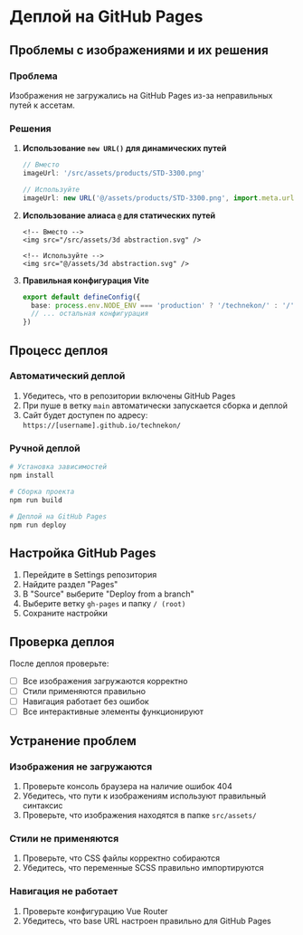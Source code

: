 # Деплой на GitHub Pages

## Проблемы с изображениями и их решения

### Проблема
Изображения не загружались на GitHub Pages из-за неправильных путей к ассетам.

### Решения

1. **Использование `new URL()` для динамических путей**
   ```javascript
   // Вместо
   imageUrl: '/src/assets/products/STD-3300.png'
   
   // Используйте
   imageUrl: new URL('@/assets/products/STD-3300.png', import.meta.url).href
   ```

2. **Использование алиаса `@` для статических путей**
   ```vue
   <!-- Вместо -->
   <img src="/src/assets/3d abstraction.svg" />
   
   <!-- Используйте -->
   <img src="@/assets/3d abstraction.svg" />
   ```

3. **Правильная конфигурация Vite**
   ```typescript
   export default defineConfig({
     base: process.env.NODE_ENV === 'production' ? '/technekon/' : '/',
     // ... остальная конфигурация
   })
   ```

## Процесс деплоя

### Автоматический деплой
1. Убедитесь, что в репозитории включены GitHub Pages
2. При пуше в ветку `main` автоматически запускается сборка и деплой
3. Сайт будет доступен по адресу: `https://[username].github.io/technekon/`

### Ручной деплой
```bash
# Установка зависимостей
npm install

# Сборка проекта
npm run build

# Деплой на GitHub Pages
npm run deploy
```

## Настройка GitHub Pages

1. Перейдите в Settings репозитория
2. Найдите раздел "Pages"
3. В "Source" выберите "Deploy from a branch"
4. Выберите ветку `gh-pages` и папку `/ (root)`
5. Сохраните настройки

## Проверка деплоя

После деплоя проверьте:
- [ ] Все изображения загружаются корректно
- [ ] Стили применяются правильно
- [ ] Навигация работает без ошибок
- [ ] Все интерактивные элементы функционируют

## Устранение проблем

### Изображения не загружаются
1. Проверьте консоль браузера на наличие ошибок 404
2. Убедитесь, что пути к изображениям используют правильный синтаксис
3. Проверьте, что изображения находятся в папке `src/assets/`

### Стили не применяются
1. Проверьте, что CSS файлы корректно собираются
2. Убедитесь, что переменные SCSS правильно импортируются

### Навигация не работает
1. Проверьте конфигурацию Vue Router
2. Убедитесь, что base URL настроен правильно для GitHub Pages 